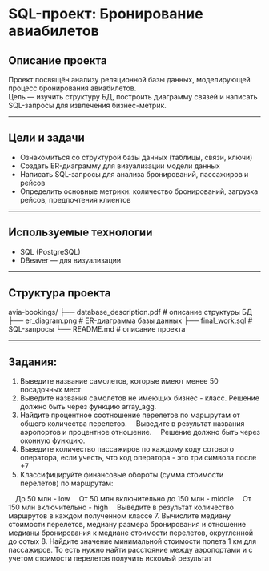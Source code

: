 # SQL-проект: Бронирование авиабилетов

## Описание проекта

Проект посвящён анализу реляционной базы данных, моделирующей процесс бронирования авиабилетов.  
Цель — изучить структуру БД, построить диаграмму связей и написать SQL-запросы для извлечения бизнес-метрик.

---

## Цели и задачи

- Ознакомиться со структурой базы данных (таблицы, связи, ключи)
- Создать ER-диаграмму для визуализации модели данных
- Написать SQL-запросы для анализа бронирований, пассажиров и рейсов
- Определить основные метрики: количество бронирований, загрузка рейсов, предпочтения клиентов

---

## Используемые технологии

- SQL (PostgreSQL)
- DBeaver — для визуализации

---

## Структура проекта

avia-bookings/
├── database_description.pdf # описание структуры БД
├── er_diagram.png # ER-диаграмма базы данных
├── final_work.sql # SQL-запросы
└── README.md # описание проекта


---

## Задания:
1. Выведите название самолетов, которые имеют менее 50 посадочных мест
2. Выведите названия самолетов не имеющих бизнес - класс. Решение должно быть через функцию array_agg.
3. Найдите процентное соотношение перелетов по маршрутам от общего количества перелетов.
 Выведите в результат названия аэропортов и процентное отношение.
 Решение должно быть через оконную функцию.
4. Выведите количество пассажиров по каждому коду сотового оператора, если учесть, что код оператора - это три символа после +7
5. Классифицируйте финансовые обороты (сумма стоимости перелетов) по маршрутам:

 До 50 млн - low
 От 50 млн включительно до 150 млн - middle
 От 150 млн включительно - high
 Выведите в результат количество маршрутов в каждом полученном классе
7. Вычислите медиану стоимости перелетов, медиану размера бронирования и отношение медианы бронирования к медиане стоимости перелетов, округленной до сотых
8. Найдите значение минимальной стоимости полета 1 км для пассажиров. То есть нужно найти расстояние между аэропортами и с учетом стоимости перелетов получить искомый результат
 





